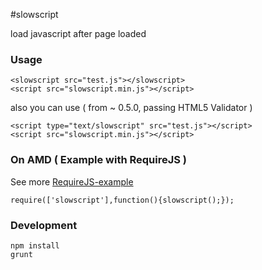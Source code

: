#slowscript

load javascript after page loaded

### Usage

	<slowscript src="test.js"></slowscript>
	<script src="slowscript.min.js"></script>

also you can use ( from ~ 0.5.0, passing HTML5 Validator )

	<script type="text/slowscript" src="test.js"></script>
	<script src="slowscript.min.js"></script>

### On AMD ( Example with RequireJS )

See more [RequireJS-example](./test/require.html)
	
	require(['slowscript'],function(){slowscript();});

### Development

	npm install
	grunt
